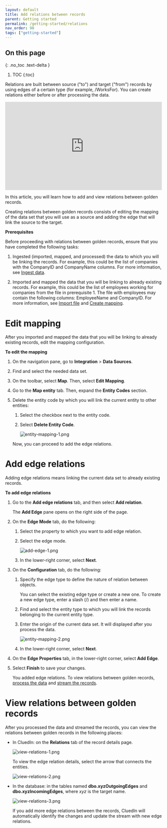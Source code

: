 ```yaml
---
layout: default
title: Add relations between records
parent: Getting started
permalink: /getting-started/relations
nav_order: 90
tags: ["getting-started"]
---
```

## On this page
{: .no_toc .text-delta }
1. TOC
{:toc}

Relations are built between source ("to") and target ("from") records by using edges of a certain type (for example, /WorksFor). You can create relations either before or after processing the data.

<div style="padding:56.25% 0 0 0;position:relative;">
<iframe src="https://player.vimeo.com/video/854717569?badge=0&amp;autopause=0&amp;player_id=0&amp;app_id=58479" frameborder="0" allow="autoplay; fullscreen; picture-in-picture" style="position:absolute;top:0;left:0;width:100%;height:100%;" 
title="Getting started with relations in CluedIn"></iframe>
</div>

In this article, you will learn how to add and view relations between golden records.

Creating relations between golden records consists of editing the mapping of the data set that you will use as a source and adding the edge that will link the source to the target.

**Prerequisites**

Before proceeding with relations between golden records, ensure that you have completed the following tasks:

1. Ingested (imported, mapped, and processed) the data to which you will be linking the records. For example, this could be the list of companies with the CompanyID and CompanyName columns. For more information, see [Ingest data](/getting-started/data-ingestion).

1. Imported and mapped the data that you will be linking to already existing records. For example, this could be the list of employees working for companies from the file in prerequisite 1. The file with employees may contain the following columns: EmployeeName and CompanyID. For more information, see [Import file](/getting-started/data-ingestion#import-file) and [Create mapping](/getting-started/data-ingestion#create-mapping).

# Edit mapping

After you imported and mapped the data that you will be linking to already existing records, edit the mapping configuration.

**To edit the mapping**

1. On the navigation pane, go to **Integration** > **Data Sources**.

1. Find and select the needed data set.

1. On the toolbar, select **Map**. Then, select **Edit Mapping**.

1. Go to the **Map entity** tab. Then, expand the **Entity Codes** section.

1. Delete the entity code by which you will link the current entity to other entities:

    1. Select the checkbox next to the entity code.

    1. Select **Delete Entity Code**.

        ![entity-mapping-1.png](../../assets/images/getting-started/relations/entity-mapping-1.png)

    Now, you can proceed to add the edge relations.

# Add edge relations

Adding edge relations means linking the current data set to already existing records.

**To add edge relations**

1. Go to the **Add edge relations** tab, and then select **Add relation**.

    The **Add Edge** pane opens on the right side of the page.

1. On the **Edge Mode** tab, do the following:

    1. Select the property to which you want to add edge relation.

    1. Select the edge mode.

        ![add-edge-1.png](../../assets/images/getting-started/relations/add-edge-1.png)

    1. In the lower-right corner, select **Next**.

1. On the **Configuration** tab, do the following:

    1. Specify the edge type to define the nature of relation between objects.

        You can select the existing edge type or create a new one. To create a new edge type, enter a slash (/) and then enter a name.

    1. Find and select the entity type to which you will link the records belonging to the current entity type.

    1. Enter the origin of the current data set. It will displayed after you process the data.

        ![entity-mapping-2.png](../../assets/images/getting-started/relations/entity-mapping-2.png)

    1. In the lower-right corner, select **Next**.

1. On the **Edge Properties** tab, in the lower-right corner, select **Add Edge**.

1. Select **Finish** to save your changes.

    You added edge relations. To view relations between golden records, [process the data](/getting-started/data-ingestion#process-data) and [stream the records](/getting-started/data-streaming).

# View relations between golden records

After you processed the data and streamed the records, you can view the relations between golden records in the following places:

- In CluedIn: on the **Relations** tab of the record details page.

    ![view-relations-1.png](../../assets/images/getting-started/relations/view-relations-1.png)

    To view the edge relation details, select the arrow that connects the entities.

    ![view-relations-2.png](../../assets/images/getting-started/relations/view-relations-2.png)

- In the database: in the tables named **dbo.xyzOutgoingEdges** and **dbo.xyzIncomingEdges**, where _xyz_ is the target name.

    ![view-relations-3.png](../../assets/images/getting-started/relations/view-relations-3.png)

    If you add more edge relations between the records, CluedIn will automatically identify the changes and update the stream with new edge relations.